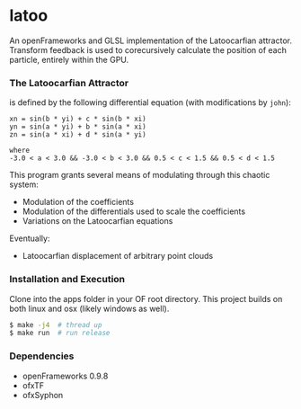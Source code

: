# latoo
An openFrameworks and GLSL implementation of the Latoocarfian attractor. Transform feedback is used to corecursively calculate the position of each particle, entirely within the GPU. 

### The Latoocarfian Attractor
is defined by the following differential equation (with modifications by `john`):
```
xn = sin(b * yi) + c * sin(b * xi)
yn = sin(a * yi) + b * sin(a * xi)
zn = sin(a * xi) + d * sin(a * yi)

where
-3.0 < a < 3.0 && -3.0 < b < 3.0 && 0.5 < c < 1.5 && 0.5 < d < 1.5
```
This program grants several means of modulating through this chaotic system:
* Modulation of the coefficients
* Modulation of the differentials used to scale the coefficients
* Variations on the Latoocarfian equations

Eventually:
* Latoocarfian displacement of arbitrary point clouds

### Installation and Execution
Clone into the apps folder in your OF root directory. This project builds on both linux and osx (likely windows as well). 
``` bash
$ make -j4  # thread up
$ make run  # run release
```

### Dependencies
* openFrameworks 0.9.8
* ofxTF
* ofxSyphon
